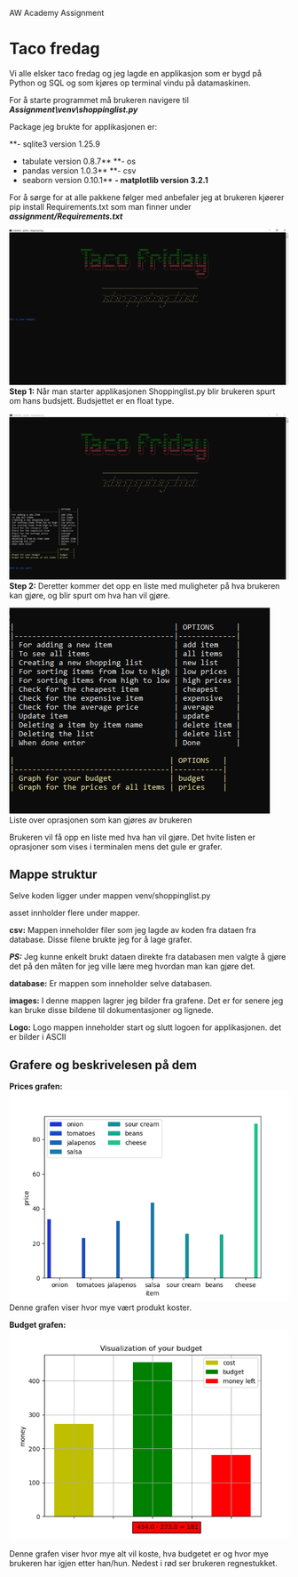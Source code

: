  AW Academy Assignment
 
# Taco fredag
 
Vi alle elsker taco fredag og jeg lagde en applikasjon som er bygd på Python og SQL og som kjøres op terminal vindu på datamaskinen.

For å starte programmet må brukeren navigere til 
***Assignment\venv\shoppinglist.py***


Package jeg brukte for applikasjonen er:

**- sqlite3  	version 1.25.9
- tabulate 	version 0.8.7**
**- os
- pandas 		version 1.0.3**
**- csv
- seaborn 		version 0.10.1**
**- matplotlib	version 3.2.1**
		
For å sørge for at alle pakkene følger med anbefaler jeg at brukeren kjøerer pip install Requirements.txt som man finner under ***assignment/Requirements.txt***




![](asset/images/startbilde.PNG) 
**Step 1:** Når man starter applikasjonen Shoppinglist.py blir brukeren spurt om hans budsjett. Budsjettet er en float type.

![](asset/images/side2.PNG) 
**Step 2:** Deretter kommer det opp en liste med muligheter på hva brukeren kan gjøre, og blir spurt om hva han vil gjøre. 

![](asset/images/options.PNG) 
Liste over oprasjonen som kan gjøres av brukeren
 
Brukeren vil få opp en liste med hva han vil gjøre. Det hvite listen er oprasjoner som vises i terminalen mens det gule er grafer. 


## Mappe struktur

Selve koden ligger under mappen venv/shoppinglist.py

asset innholder flere under mapper. 

**csv:** 	Mappen inneholder filer som jeg lagde av koden fra dataen 	fra database. Disse filene brukte jeg for å lage grafer. 

***PS:***  Jeg kunne enkelt brukt dataen direkte fra databasen men  	valgte å gjøre det på den måten for jeg ville lære meg 	hvordan man kan gjøre det. 

**database:** Er mappen som inneholder selve databasen.

**images:** I denne mappen lagrer jeg bilder fra grafene. Det er for 	   senere jeg kan bruke disse bildene til dokumentasjoner 	   	   og lignede. 

**Logo:**	Logo mappen inneholder start og slutt logoen for 	applikasjonen. det er bilder i ASCII

## Grafere og beskrivelesen på dem

**Prices grafen:** 
![](asset/images/item_sum.png) 
Denne grafen viser hvor mye vært produkt koster.

**Budget grafen:**
![](asset/images/budget.png) 
 
Denne grafen viser hvor mye alt vil koste, hva budgetet er og hvor mye brukeren har igjen etter han/hun. Nedest i rød ser brukeren regnestukket. 
